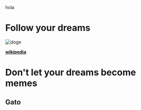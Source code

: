 hola

# Follow your dreams

![doge](https://encrypted-tbn0.gstatic.com/images?q=tbn:ANd9GcTHxNSDSSaC7GBHHEZw6kv2zfUyToo0Lri4aScPwHfjMyWuxNlM)


[**wikipedia**](https://www.wikipedia.org/)


# Don't let your dreams become memes

## Gato
